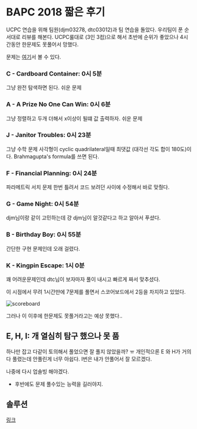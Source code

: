 # BAPC 2018 짧은 후기

UCPC 연습을 위해 팀원(djm03278, dtc03012)과 팀 연습을 돌았다. 우리팀이 푼 순서대로 리뷰를 해본다. UCPC룰대로 (3인 3컴)으로 해서 초반에 순위가 좋았으나 4시간동안 한문제도 못풀어서 망했다.

문제는 [여기](https://codeforces.com/gym/102007/attachments)서 볼 수 있다.

###  C - Cardboard Container: 0시 5분

그냥 완전 탐색하면 된다. 쉬운 문제

### A - A Prize No One Can Win: 0시 6분

그냥 정렬하고 두개 더해서 x이상이 될떄 값 출력하자. 쉬운 문제

### J  - Janitor Troubles:  0시 23분

그냥 수학 문제 사각형이 cyclic quadrilateral일때 최댓값 (대각선 각도 합이 180도)이다. Brahmagupta's formula를 쓰면 된다.

### F - Financial Planning: 0시 24분

파라메트릭 서치 문제 한번 틀려서 코드 보려던 사이에 수정해서 바로 맞췄다.

### G - Game Night: 0시 54분

djm님이랑 같이 고민하는데 걍 djm님이 알것같다고 하고 알아서 푸셨다.

### B - Birthday Boy: 0시 55분

간단한 구현 문제인데 오래 걸렸다.

### K - Kingpin Escape: 1시 0분

꽤 어려운문제인데 dtc님이 보자마자 풀이 내시고 빠르게 짜서 맞추셨다.

이 시점에서 무려 1시간만에 7문제를 풀면서 
스코어보드에서 2등을 차지하고 있었다.

![scoreboard](https://i.imgur.com/UqoeL0Z.png)

그러나 이 이후에 한문제도 못풀거라고는 예상 못했다..

## E, H, I: 개 열심히 탐구 했으나 못 품 

하나만 잡고 다같이 토의해서 풀었으면 잘 풀지 않았을까?  ㅠ
개인적으론 E 와 H가 거의 다 풀렸는데 안풀린게 너무 아쉽다.
I번은 내가 안풀어서 잘 모르겠다.

나중에 다시 업솔빙 해야겠다.
+ 후반에도 문제 풀수있는 능력을 길러야지.

## 솔루션

[링크](https://ragnargrootkoerkamp.nl/bapc/bapc-solutions.pdf)


<!--stackedit_data:
eyJoaXN0b3J5IjpbMTg1NjAzMTI4OCwtMTY1NTE1NzgzNywtMT
UwNjE3Mjc3N119
-->